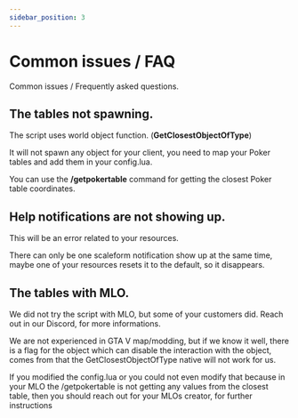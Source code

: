 ```yaml
---
sidebar_position: 3
---
```


# Common issues / FAQ

Common issues / Frequently asked questions.

## The tables not spawning.
The script uses world object function. (**GetClosestObjectOfType**)

It will not spawn any object for your client, you need to map your Poker tables and add them in your config.lua.

You can use the **/getpokertable** command for getting the closest Poker table coordinates.

## Help notifications are not showing up.
This will be an error related to your resources.

There can only be one scaleform notification show up at the same time, maybe one of your resources resets it to the default, so it disappears.

## The tables with MLO.
We did not try the script with MLO, but some of your customers did. Reach out in our Discord, for more informations.

We are not experienced in GTA V map/modding, but if we know it well, there is a flag for the object which can disable the interaction with the object, comes from that the GetClosestObjectOfType native will not work for us.

If you modified the config.lua or you could not even modify that because in your MLO the /getpokertable is not getting any values from the closest table, then you should reach out for your MLOs creator, for further instructions